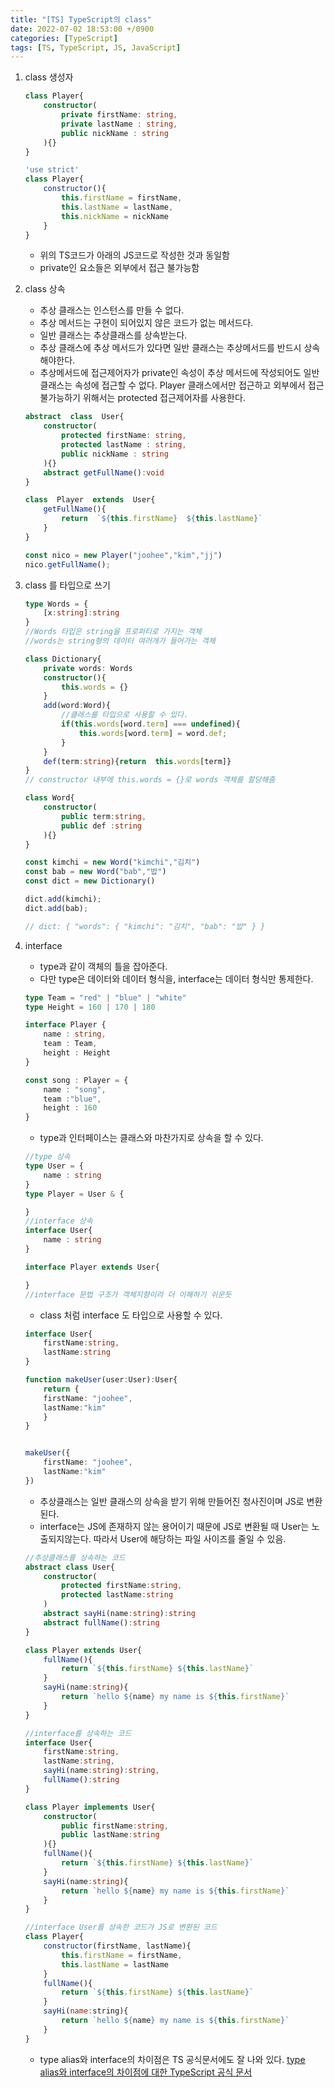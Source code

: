 ```yaml
---
title: "[TS] TypeScript의 class"
date: 2022-07-02 18:53:00 +/0900
categories: [TypeScript]
tags: [TS, TypeScript, JS, JavaScript]    
---
```


1. class 생성자
	```typescript
	class Player{
		constructor(
			private firstName: string,
			private lastName : string,
			public nickName : string
		){}
	}
	```
	```javascript
	'use strict'
	class Player{
		constructor(){
			this.firstName = firstName,
			this.lastName = lastName,
			this.nickName = nickName
		}
	}
	```
	
	- 위의 TS코드가 아래의 JS코드로 작성한 것과 동일함
	-  private인 요소들은 외부에서 접근 불가능함

2. class 상속
	- 추상 클래스는 인스턴스를 만들 수 없다.
	- 추상 메서드는 구현이 되어있지 않은 코드가 없는 메서드다.
	- 일반 클래스는 추상클래스를 상속받는다.
	- 추상 클래스에 추상 메서드가 있다면 일반 클래스는 추상메서드를 반드시 상속해야한다.
	- 추상메서드에 접근제어자가 private인 속성이 추상 메서드에 작성되어도 일반 클래스는 속성에 접근할 수 없다. Player 클래스에서만 접근하고 외부에서 접근 불가능하기 위해서는 protected 접근제어자를 사용한다.
	
	```typescript
	abstract  class  User{
		constructor(
			protected firstName: string,
			protected lastName : string,
			public nickName : string
		){}
		abstract getFullName():void
	}	  

	class  Player  extends  User{
		getFullName(){
			return  `${this.firstName}  ${this.lastName}`
		}
	}

	const nico = new Player("joohee","kim","jj")
	nico.getFullName();	
	```
	
3. class 를 타입으로 쓰기
	```typescript
	type Words = {
		[x:string]:string
	}
	//Words 타입은 string을 프로퍼티로 가지는 객체
	//words는 string형의 데이터 여러개가 들어가는 객체

	class Dictionary{
		private words: Words
		constructor(){
			this.words = {}
		}
		add(word:Word){
			//클래스를 타입으로 사용할 수 있다.
			if(this.words[word.term] === undefined){
				this.words[word.term] = word.def;
			}
		}
		def(term:string){return  this.words[term]}
	}
	// constructor 내부에 this.words = {}로 words 객체를 할당해줌
	
	class Word{
		constructor(
			public term:string,
			public def :string
		){}
	}

	const kimchi = new Word("kimchi","김치")
	const bab = new Word("bab","밥")
	const dict = new Dictionary()

	dict.add(kimchi);
	dict.add(bab);

	// dict: { "words": { "kimchi": "김치", "bab": "밥" } }
	```
4. interface	
	- type과 같이 객체의 틀을 잡아준다.
	- 다만 type은 데이터와 데이터 형식을, interface는 데이터 형식만 통제한다. 
	
	```typescript
	type Team = "red" | "blue" | "white"
	type Height = 160 | 170 | 180
	
	interface Player {
		name : string,
		team : Team,
		height : Height
	}
	
	const song : Player = {
		name : "song",
		team :"blue",
		height : 160
	}
	```
	- type과 인터페이스는 클래스와 마찬가지로 상속을 할 수 있다.
	
	```typescript
	//type 상속
	type User = {
		name : string
	}
	type Player = User & {

	}
	//interface 상속
	interface User{
		name : string
	}

	interface Player extends User{

	}
	//interface 문법 구조가 객체지향이라 더 이해하기 쉬운듯
	```
	
	- class 처럼 interface 도 타입으로 사용할 수 있다.
	
	```typescript
	interface User{
		firstName:string,
		lastName:string
	}
	
	function makeUser(user:User):User{
		return {
		firstName: "joohee",
		lastName:"kim"
		}
	}
	
	
	makeUser({
		firstName: "joohee",
		lastName:"kim"
	})
	```
	
	- 추상클래스는 일반 클래스의 상속을 받기 위해 만들어진 청사진이며 JS로 변환된다.
	- interface는 JS에 존재하지 않는 용어이기 때문에 JS로 변환될 때 User는 노출되지않는다. 따라서 User에 해당하는 파일 사이즈를 줄일 수 있음.
	
	```typescript
	//추상클래스를 상속하는 코드
	abstract class User{
		constructor(
			protected firstName:string,
			protected lastName:string
		)
		abstract sayHi(name:string):string
		abstract fullName():string
	}
	
	class Player extends User{
		fullName(){
			return `${this.firstName} ${this.lastName}`
		}
		sayHi(name:string){
			return `hello ${name} my name is ${this.firstName}`
		}		
	}
	
	//interface를 상속하는 코드
	interface User{
		firstName:string,
		lastName:string,
		sayHi(name:string):string,
		fullName():string
	}
	
	class Player implements User{
		constructor(
			public firstName:string,
			public lastName:string
		){}
		fullName(){
			return `${this.firstName} ${this.lastName}`
		}
		sayHi(name:string){
			return `hello ${name} my name is ${this.firstName}`
		}
	}
	
	```
	```javascript
	//interface User를 상속한 코드가 JS로 변환된 코드
	class Player{
		constructor(firstName, lastName){
			this.firstName = firstName,
			this.lastName = lastName
		}
		fullName(){
			return `${this.firstName} ${this.lastName}`
		}
		sayHi(name:string){
			return `hello ${name} my name is ${this.firstName}`
		}
	}
	```
	- type alias와 interface의 차이점은 TS 공식문서에도 잘 나와 있다.
	[type alias와 interface의 차이점에 대한 TypeScript 공식 문서](https://www.typescriptlang.org/docs/handbook/2/everyday-types.html#differences-between-type-aliases-and-interfaces)